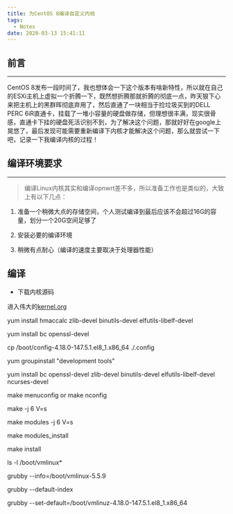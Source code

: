 ```yaml
---
title: 为CentOS 8编译自定义内核
tags:
  - Notes
date: 2020-03-13 15:41:11
---
```


## 前言

---

CentOS 8发布一段时间了，我也想体会一下这个版本有啥新特性，所以就在自己的ESXi主机上虚拟一个折腾一下，既然想折腾那就折腾的彻底一点，昨天狠下心来把主机上的黑群晖彻底弃用了，然后直通了一块相当于捡垃圾买到的DELL PERC 6iR直通卡，挂载了一堆小容量的硬盘做存储，但理想很丰满，现实很骨感，直通卡下挂的硬盘死活识别不到，为了解决这个问题，那就好好在google上晃悠了，最后发现可能需要重新编译下内核才能解决这个问题，那么就尝试一下吧，记录一下我编译内核的过程！

<!--more-->

## 编译环境要求

---

> 编译Linux内核其实和编译opnwrt差不多，所以准备工作也是类似的，大致上有以下几点：

1. 准备一个稍微大点的存储空间，个人测试编译到最后应该不会超过16G的容量，划分一个20G空间足够了

2. 安装必要的编译环境

3. 稍微有点耐心（编译的速度主要取决于处理器性能）

## 编译

* 下载内核源码

进入伟大的[kernel.org](https://www.kernel.org)

yum install hmaccalc zlib-devel binutils-devel elfutils-libelf-devel

yum install bc openssl-devel

cp /boot/config-4.18.0-147.5.1.el8_1.x86_64 ./.config

yum groupinstall "development tools"

yum install bc openssl-devel zlib-devel binutils-devel elfutils-libelf-devel ncurses-devel

make menuconfig or make nconfig

make -j 6 V=s

make modules -j 6 V=s

make modules_install

make install

ls -l /boot/vmlinux*

grubby --info=/boot/vmlinux-5.5.9

grubby --default-index

grubby --set-default=/boot/vmlinuz-4.18.0-147.5.1.el8_1.x86_64